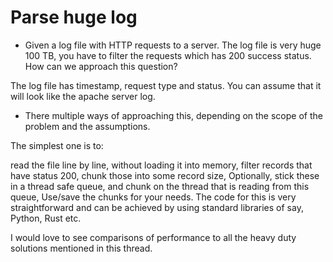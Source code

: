 # Parse huge log

- Given a log file with HTTP requests to a server. The log file is very huge 100 TB, you have to filter the requests which has 200 success status. How can we approach this question?

The log file has timestamp, request type and status. You can assume that it will look like the apache server log.

- There multiple ways of approaching this, depending on the scope of the problem and the assumptions.

The simplest one is to:

read the file line by line, without loading it into memory,
filter records that have status 200,
chunk those into some record size,
Optionally, stick these in a thread safe queue, and chunk on the thread that is reading from this queue,
Use/save the chunks for your needs.
The code for this is very straightforward and can be achieved by using standard libraries of say, Python, Rust etc.

I would love to see comparisons of performance to all the heavy duty solutions mentioned in this thread.
